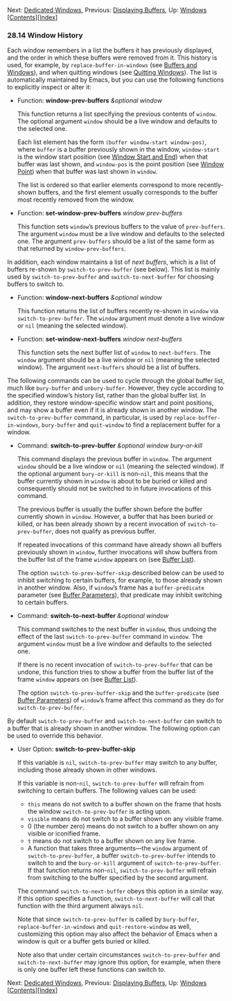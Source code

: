 

Next: [Dedicated Windows](Dedicated-Windows.html), Previous: [Displaying Buffers](Displaying-Buffers.html), Up: [Windows](Windows.html)   \[[Contents](index.html#SEC_Contents "Table of contents")]\[[Index](Index.html "Index")]

### 28.14 Window History

Each window remembers in a list the buffers it has previously displayed, and the order in which these buffers were removed from it. This history is used, for example, by `replace-buffer-in-windows` (see [Buffers and Windows](Buffers-and-Windows.html)), and when quitting windows (see [Quitting Windows](Quitting-Windows.html)). The list is automatically maintained by Emacs, but you can use the following functions to explicitly inspect or alter it:

*   Function: **window-prev-buffers** *\&optional window*

    This function returns a list specifying the previous contents of `window`. The optional argument `window` should be a live window and defaults to the selected one.

    Each list element has the form `(buffer window-start window-pos)`, where `buffer` is a buffer previously shown in the window, `window-start` is the window start position (see [Window Start and End](Window-Start-and-End.html)) when that buffer was last shown, and `window-pos` is the point position (see [Window Point](Window-Point.html)) when that buffer was last shown in `window`.

    The list is ordered so that earlier elements correspond to more recently-shown buffers, and the first element usually corresponds to the buffer most recently removed from the window.

<!---->

*   Function: **set-window-prev-buffers** *window prev-buffers*

    This function sets `window`’s previous buffers to the value of `prev-buffers`. The argument `window` must be a live window and defaults to the selected one. The argument `prev-buffers` should be a list of the same form as that returned by `window-prev-buffers`.

In addition, each window maintains a list of *next buffers*, which is a list of buffers re-shown by `switch-to-prev-buffer` (see below). This list is mainly used by `switch-to-prev-buffer` and `switch-to-next-buffer` for choosing buffers to switch to.

*   Function: **window-next-buffers** *\&optional window*

    This function returns the list of buffers recently re-shown in `window` via `switch-to-prev-buffer`. The `window` argument must denote a live window or `nil` (meaning the selected window).

<!---->

*   Function: **set-window-next-buffers** *window next-buffers*

    This function sets the next buffer list of `window` to `next-buffers`. The `window` argument should be a live window or `nil` (meaning the selected window). The argument `next-buffers` should be a list of buffers.

The following commands can be used to cycle through the global buffer list, much like `bury-buffer` and `unbury-buffer`. However, they cycle according to the specified window’s history list, rather than the global buffer list. In addition, they restore window-specific window start and point positions, and may show a buffer even if it is already shown in another window. The `switch-to-prev-buffer` command, in particular, is used by `replace-buffer-in-windows`, `bury-buffer` and `quit-window` to find a replacement buffer for a window.

*   Command: **switch-to-prev-buffer** *\&optional window bury-or-kill*

    This command displays the previous buffer in `window`. The argument `window` should be a live window or `nil` (meaning the selected window). If the optional argument `bury-or-kill` is non-`nil`, this means that the buffer currently shown in `window` is about to be buried or killed and consequently should not be switched to in future invocations of this command.

    The previous buffer is usually the buffer shown before the buffer currently shown in `window`. However, a buffer that has been buried or killed, or has been already shown by a recent invocation of `switch-to-prev-buffer`, does not qualify as previous buffer.

    If repeated invocations of this command have already shown all buffers previously shown in `window`, further invocations will show buffers from the buffer list of the frame `window` appears on (see [Buffer List](Buffer-List.html)).

    The option `switch-to-prev-buffer-skip` described below can be used to inhibit switching to certain buffers, for example, to those already shown in another window. Also, if `window`’s frame has a `buffer-predicate` parameter (see [Buffer Parameters](Buffer-Parameters.html)), that predicate may inhibit switching to certain buffers.

<!---->

*   Command: **switch-to-next-buffer** *\&optional window*

    This command switches to the next buffer in `window`, thus undoing the effect of the last `switch-to-prev-buffer` command in `window`. The argument `window` must be a live window and defaults to the selected one.

    If there is no recent invocation of `switch-to-prev-buffer` that can be undone, this function tries to show a buffer from the buffer list of the frame `window` appears on (see [Buffer List](Buffer-List.html)).

    The option `switch-to-prev-buffer-skip` and the `buffer-predicate` (see [Buffer Parameters](Buffer-Parameters.html)) of `window`’s frame affect this command as they do for `switch-to-prev-buffer`.

By default `switch-to-prev-buffer` and `switch-to-next-buffer` can switch to a buffer that is already shown in another window. The following option can be used to override this behavior.

*   User Option: **switch-to-prev-buffer-skip**

    If this variable is `nil`, `switch-to-prev-buffer` may switch to any buffer, including those already shown in other windows.

    If this variable is non-`nil`, `switch-to-prev-buffer` will refrain from switching to certain buffers. The following values can be used:

    *   `this` means do not switch to a buffer shown on the frame that hosts the window `switch-to-prev-buffer` is acting upon.
    *   `visible` means do not switch to a buffer shown on any visible frame.
    *   0 (the number zero) means do not switch to a buffer shown on any visible or iconified frame.
    *   `t` means do not switch to a buffer shown on any live frame.
    *   A function that takes three arguments—the `window` argument of `switch-to-prev-buffer`, a buffer `switch-to-prev-buffer` intends to switch to and the `bury-or-kill` argument of `switch-to-prev-buffer`. If that function returns non-`nil`, `switch-to-prev-buffer` will refrain from switching to the buffer specified by the second argument.

    The command `switch-to-next-buffer` obeys this option in a similar way. If this option specifies a function, `switch-to-next-buffer` will call that function with the third argument always `nil`.

    Note that since `switch-to-prev-buffer` is called by `bury-buffer`, `replace-buffer-in-windows` and `quit-restore-window` as well, customizing this option may also affect the behavior of Emacs when a window is quit or a buffer gets buried or killed.

    Note also that under certain circumstances `switch-to-prev-buffer` and `switch-to-next-buffer` may ignore this option, for example, when there is only one buffer left these functions can switch to.

Next: [Dedicated Windows](Dedicated-Windows.html), Previous: [Displaying Buffers](Displaying-Buffers.html), Up: [Windows](Windows.html)   \[[Contents](index.html#SEC_Contents "Table of contents")]\[[Index](Index.html "Index")]
